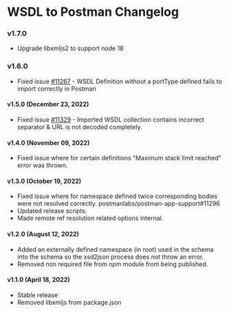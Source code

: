 # WSDL to Postman Changelog
### v1.7.0
* Upgrade libxmljs2 to support node 18

### v1.6.0
* Fixed issue [#11267](https://github.com/postmanlabs/postman-app-support/issues/11267) - WSDL Definition without a portType defined fails to import correctly in Postman

#### v1.5.0 (December 23, 2022)
* Fixed issue [#11329](https://github.com/postmanlabs/postman-app-support/issues/11329) - Imported WSDL collection contains incorrect separator & URL is not decoded completely.

#### v1.4.0 (November 09, 2022)
* Fixed issue where for certain definitions "Maximum stack limit reached" error was thrown.

#### v1.3.0 (October 19, 2022)
* Fixed issue where for namespace defined twice corresponding bodies were not resolved correctly. postmanlabs/postman-app-support#11296
* Updated release scripts.
* Made remote ref resolution related options internal.

#### v1.2.0 (August 12, 2022)
* Added an externally defined namespace (in root) used in the schema into the schema so the xsd2json process does not throw an error.
* Removed non required file from npm module from being published.

#### v1.1.0 (April 18, 2022)
* Stable release
* Removed libxmljs from package.json
